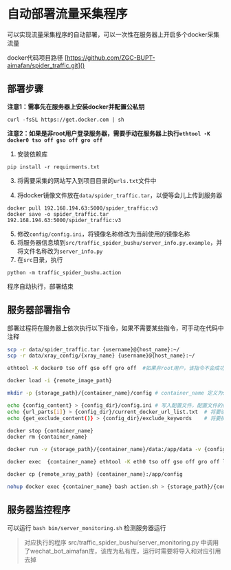 # 自动部署流量采集程序

可以实现流量采集程序的自动部署，可以一次性在服务器上开启多个docker采集流量

docker代码项目路径 [https://github.com/ZGC-BUPT-aimafan/spider_traffic.git]()

## 部署步骤

**注意1：需事先在服务器上安装docker并配置公私钥**

```
curl -fsSL https://get.docker.com | sh
```

**注意2：如果是非root用户登录服务器，需要手动在服务器上执行`ethtool -K docker0 tso off gso off gro off`**

1. 安装依赖库
```
pip install -r requirments.txt
```
3. 将需要采集的网站写入到项目目录的`urls.txt`文件中

4. 将docker镜像文件放在`data/spider_traffic.tar`，以便等会儿上传到服务器

```
docker pull 192.168.194.63:5000/spider_traffic:v3
docker save -o spider_traffic.tar 192.168.194.63:5000/spider_traffic:v3
```

5. 修改`config/config.ini`，将镜像名称修改为当前使用的镜像名称
6. 将服务器信息填到`src/traffic_spider_bushu/server_info.py.example`，并将文件名称改为`server_info.py`
7. 在`src`目录，执行
```
python -m traffic_spider_bushu.action
```
程序自动执行，部署结束


## 服务器部署指令

部署过程将在服务器上依次执行以下指令，如果不需要某些指令，可手动在代码中注释

```bash
scp -r data/spider_traffic.tar {username}@{host_name}:~/
scp -r data/xray_config/{xray_name} {username}@{host_name}:~/

ethtool -K docker0 tso off gso off gro off  #如果非root用户，该指令不会成功

docker load -i {remote_image_path}

mkdir -p {storage_path}/{container_name}/config # container_name 定义为spider_traffic_i，i是docker序号，从0开始

echo {config_content} > {config_dir}/config.ini # 写入配置文件，配置文件的内容在代码中定义
echo {url_parts[i]} > {config_dir}/current_docker_url_list.txt  # 将要访问的url写入文件，该docker要访问的url为全部url的1/n份，其中n为开启的docker的数量
echo {get_exclude_content()} > {config_dir}/exclude_keywords    # 将要排除的内容写入文件，排除的内容在代码中定义

docker stop {container_name}
docker rm {container_name}

docker run -v {storage_path}/{container_name}/data:/app/data -v {config_dir}:/app/config -v {storage_path}/{container_name}/logs:/app/logs --privileged -itd --name {container_name} {image_name} /bin/bash

docker exec  {container_name} ethtool -K eth0 tso off gso off gro off lro off   # docker内关闭合并包

docker cp {remote_xray_path} {container_name}:/app/config

nohup docker exec {container_name} bash action.sh > {storage_path}/{container_name+'.log'} 2>&1 &   # 后台执行采集指令，并输出日志
```

## 服务器监控程序
可以运行 `bash bin/server_monitoring.sh` 检测服务器运行
> 对应执行的程序 src/traffic_spider_bushu/server_monitoring.py 中调用了wechat_bot_aimafan库，该库为私有库，运行时需要将导入和对应引用去掉